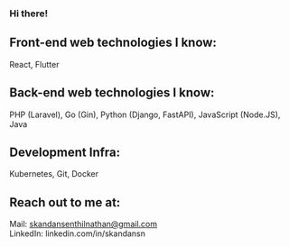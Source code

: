 ### Hi there!

## Front-end web technologies I know:
React, Flutter

## Back-end web technologies I know:
PHP (Laravel), Go (Gin), Python (Django, FastAPI), JavaScript (Node.JS), Java

## Development Infra:
Kubernetes, Git, Docker

## Reach out to me at:
Mail: skandansenthilnathan@gmail.com
<br>
LinkedIn: linkedin.com/in/skandansn

